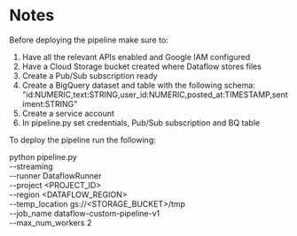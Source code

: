 # Notes

Before deploying the pipeline make sure to:
1. Have all the relevant APIs enabled and Google IAM configured
2. Have a Cloud Storage bucket created where Dataflow stores files
3. Create a Pub/Sub subscription ready
4. Create a BigQuery dataset and table with the following schema:
"id:NUMERIC,text:STRING,user_id:NUMERIC,posted_at:TIMESTAMP,sentiment:STRING"
5.  Create a service account
6. In pipeline.py set credentials, Pub/Sub subscription and BQ table

To deploy the pipeline run the following:

python pipeline.py  \
    --streaming \
    --runner DataflowRunner \
    --project <PROJECT_ID> \
    --region <DATAFLOW_REGION> \
    --temp_location gs://<STORAGE_BUCKET>/tmp \
    --job_name dataflow-custom-pipeline-v1 \
    --max_num_workers 2
